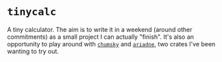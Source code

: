 # `tinycalc`
A tiny calculator. The aim is to write it in a weekend (around other commitments) as a small project I can actually
"finish". It's also an opportunity to play around with [`chumsky`](https://crates.io/crates/chumsky) and
[`ariadne`](https://crates.io/crates/ariadne), two crates I've been wanting to try out.
